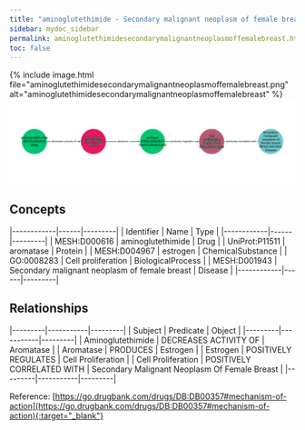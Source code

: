 ```yaml
---
title: "aminoglutethimide - Secondary malignant neoplasm of female breast"
sidebar: mydoc_sidebar
permalink: aminoglutethimidesecondarymalignantneoplasmoffemalebreast.html
toc: false 
---
```


{% include image.html file="aminoglutethimidesecondarymalignantneoplasmoffemalebreast.png" alt="aminoglutethimidesecondarymalignantneoplasmoffemalebreast" %}![Path Visualization](/images/aminoglutethimidesecondarymalignantneoplasmoffemalebreast.png)

## Concepts

|------------|------|---------|
| Identifier | Name | Type    |
|------------|------|---------|
| MESH:D000616 | aminoglutethimide | Drug |
| UniProt:P11511 | aromatase | Protein |
| MESH:D004967 | estrogen | ChemicalSubstance |
| GO:0008283 | Cell proliferation | BiologicalProcess |
| MESH:D001943 | Secondary malignant neoplasm of female breast | Disease |
|------------|------|---------|

## Relationships

|---------|-----------|---------|
| Subject | Predicate | Object  |
|---------|-----------|---------|
| Aminoglutethimide | DECREASES ACTIVITY OF | Aromatase |
| Aromatase | PRODUCES | Estrogen |
| Estrogen | POSITIVELY REGULATES | Cell Proliferation |
| Cell Proliferation | POSITIVELY CORRELATED WITH | Secondary Malignant Neoplasm Of Female Breast |
|---------|-----------|---------|

Reference: [https://go.drugbank.com/drugs/DB:DB00357#mechanism-of-action](https://go.drugbank.com/drugs/DB:DB00357#mechanism-of-action){:target="_blank"}